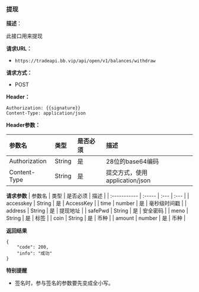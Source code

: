 ### 提现

**描述**：

此接口用来提现

**请求URL：** 

- ` https://tradeapi.bb.vip/api/open/v1/balances/withdraw `


**请求方式：**

- POST

**Header：**
```
Authorization: {{signature}}
Content-Type: application/json
```

**Header参数：**

| 参数名          | 类型     | 是否必须 | 描述   |
| :----------- | :----- | :--- | :--- |
| Authorization | String | 是    | 28位的base64编码 |
| Content-Type | String | 是 |提交方式，使用application/json|


**请求参数**
| 参数名          | 类型     | 是否必须 | 描述   |
| :----------- | :----- | :--- | :--- |
| accesskey | String | 是    | AccessKey |
| time | number | 是 | 毫秒级时间戳 |
| address | String | 是    | 提现地址 |
| safePwd | String | 是    | 安全密码 |
| meno | String | 是    | 标签 |
| coin | String | 是    | 币种 |
| amount | number | 是    | 币种 |


**返回结果**
```
{
	"code": 200,
	"info": "成功"
}
```

**特别提醒**

- 签名时，参与签名的参数要先变成全小写。